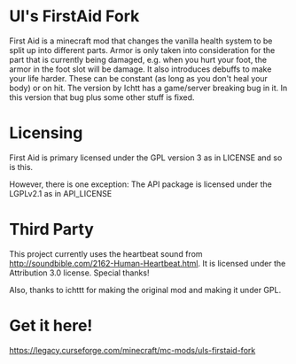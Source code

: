 
# Ul's FirstAid Fork
First Aid is a minecraft mod that changes the vanilla health system to be split up into different parts.
Armor is only taken into consideration for the part that is currently being damaged, e.g. when you hurt your foot,
the armor in the foot slot will be damage.
It also introduces debuffs to make your life harder. These can be constant (as long as you don't heal your body) or on hit.
The version by Ichtt has a game/server breaking bug in it. In this version that bug plus some other stuff is fixed.

# Licensing
First Aid is primary licensed under the GPL version 3 as in LICENSE and so is this.

However, there is one exception:
The API package is licensed under the LGPLv2.1 as in API_LICENSE

# Third Party

This project currently uses the heartbeat sound from <href>http://soundbible.com/2162-Human-Heartbeat.html</href>.
It is licensed under the Attribution 3.0 license. Special thanks!

Also, thanks to ichttt for making the original mod and making it under GPL.

# Get it here!
https://legacy.curseforge.com/minecraft/mc-mods/uls-firstaid-fork
